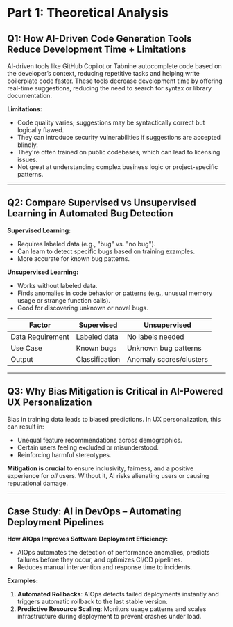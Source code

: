 # Part 1: Theoretical Analysis

## Q1: How AI-Driven Code Generation Tools Reduce Development Time + Limitations

AI-driven tools like GitHub Copilot or Tabnine autocomplete code based on the developer’s context, reducing repetitive tasks and helping write boilerplate code faster. These tools decrease development time by offering real-time suggestions, reducing the need to search for syntax or library documentation.

**Limitations:**
- Code quality varies; suggestions may be syntactically correct but logically flawed.
- They can introduce security vulnerabilities if suggestions are accepted blindly.
- They're often trained on public codebases, which can lead to licensing issues.
- Not great at understanding complex business logic or project-specific patterns.

---

## Q2: Compare Supervised vs Unsupervised Learning in Automated Bug Detection

**Supervised Learning:**  
- Requires labeled data (e.g., "bug" vs. "no bug").
- Can learn to detect specific bugs based on training examples.
- More accurate for known bug patterns.

**Unsupervised Learning:**  
- Works without labeled data.
- Finds anomalies in code behavior or patterns (e.g., unusual memory usage or strange function calls).
- Good for discovering unknown or novel bugs.

| Factor               | Supervised           | Unsupervised         |
|----------------------|----------------------|-----------------------|
| Data Requirement     | Labeled data         | No labels needed      |
| Use Case             | Known bugs           | Unknown bug patterns  |
| Output               | Classification       | Anomaly scores/clusters |

---

## Q3: Why Bias Mitigation is Critical in AI-Powered UX Personalization

Bias in training data leads to biased predictions. In UX personalization, this can result in:
- Unequal feature recommendations across demographics.
- Certain users feeling excluded or misunderstood.
- Reinforcing harmful stereotypes.

**Mitigation is crucial** to ensure inclusivity, fairness, and a positive experience for *all* users. Without it, AI risks alienating users or causing reputational damage.

---

## Case Study: AI in DevOps – Automating Deployment Pipelines

**How AIOps Improves Software Deployment Efficiency:**
- AIOps automates the detection of performance anomalies, predicts failures before they occur, and optimizes CI/CD pipelines.
- Reduces manual intervention and response time to incidents.

**Examples:**
1. **Automated Rollbacks**: AIOps detects failed deployments instantly and triggers automatic rollback to the last stable version.
2. **Predictive Resource Scaling**: Monitors usage patterns and scales infrastructure during deployment to prevent crashes under load.
